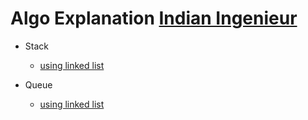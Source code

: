 # Algo Explanation [Indian Ingenieur](https://indian-ingenieure.blogspot.com/)

* Stack 
  * [using linked list](stack/stackUsingLinkedList.html)

* Queue
  * [using linked list](queue/queue.html)